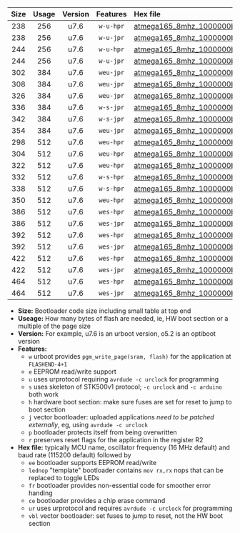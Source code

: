 |Size|Usage|Version|Features|Hex file|
|:-:|:-:|:-:|:-:|:--|
|238|256|u7.6|`w-u-hpr`|[atmega165_8mhz_1000000bps_ur.hex](https://raw.githubusercontent.com/stefanrueger/urboot/main//atmega165_8mhz_1000000bps_ur.hex)|
|238|256|u7.6|`w-u-jpr`|[atmega165_8mhz_1000000bps_ur_vbl.hex](https://raw.githubusercontent.com/stefanrueger/urboot/main//atmega165_8mhz_1000000bps_ur_vbl.hex)|
|244|256|u7.6|`w-u-hpr`|[atmega165_8mhz_1000000bps_lednop_ur.hex](https://raw.githubusercontent.com/stefanrueger/urboot/main//atmega165_8mhz_1000000bps_lednop_ur.hex)|
|244|256|u7.6|`w-u-jpr`|[atmega165_8mhz_1000000bps_lednop_ur_vbl.hex](https://raw.githubusercontent.com/stefanrueger/urboot/main//atmega165_8mhz_1000000bps_lednop_ur_vbl.hex)|
|302|384|u7.6|`weu-jpr`|[atmega165_8mhz_1000000bps_ee_ur_vbl.hex](https://raw.githubusercontent.com/stefanrueger/urboot/main//atmega165_8mhz_1000000bps_ee_ur_vbl.hex)|
|308|384|u7.6|`weu-jpr`|[atmega165_8mhz_1000000bps_ee_lednop_ur_vbl.hex](https://raw.githubusercontent.com/stefanrueger/urboot/main//atmega165_8mhz_1000000bps_ee_lednop_ur_vbl.hex)|
|326|384|u7.6|`weu-jpr`|[atmega165_8mhz_1000000bps_ee_lednop_fr_ur_vbl.hex](https://raw.githubusercontent.com/stefanrueger/urboot/main//atmega165_8mhz_1000000bps_ee_lednop_fr_ur_vbl.hex)|
|336|384|u7.6|`w-s-jpr`|[atmega165_8mhz_1000000bps_vbl.hex](https://raw.githubusercontent.com/stefanrueger/urboot/main//atmega165_8mhz_1000000bps_vbl.hex)|
|342|384|u7.6|`w-s-jpr`|[atmega165_8mhz_1000000bps_lednop_vbl.hex](https://raw.githubusercontent.com/stefanrueger/urboot/main//atmega165_8mhz_1000000bps_lednop_vbl.hex)|
|354|384|u7.6|`weu-jpr`|[atmega165_8mhz_1000000bps_ee_lednop_fr_ce_ur_vbl.hex](https://raw.githubusercontent.com/stefanrueger/urboot/main//atmega165_8mhz_1000000bps_ee_lednop_fr_ce_ur_vbl.hex)|
|298|512|u7.6|`weu-hpr`|[atmega165_8mhz_1000000bps_ee_ur.hex](https://raw.githubusercontent.com/stefanrueger/urboot/main//atmega165_8mhz_1000000bps_ee_ur.hex)|
|304|512|u7.6|`weu-hpr`|[atmega165_8mhz_1000000bps_ee_lednop_ur.hex](https://raw.githubusercontent.com/stefanrueger/urboot/main//atmega165_8mhz_1000000bps_ee_lednop_ur.hex)|
|322|512|u7.6|`weu-hpr`|[atmega165_8mhz_1000000bps_ee_lednop_fr_ur.hex](https://raw.githubusercontent.com/stefanrueger/urboot/main//atmega165_8mhz_1000000bps_ee_lednop_fr_ur.hex)|
|332|512|u7.6|`w-s-hpr`|[atmega165_8mhz_1000000bps.hex](https://raw.githubusercontent.com/stefanrueger/urboot/main//atmega165_8mhz_1000000bps.hex)|
|338|512|u7.6|`w-s-hpr`|[atmega165_8mhz_1000000bps_lednop.hex](https://raw.githubusercontent.com/stefanrueger/urboot/main//atmega165_8mhz_1000000bps_lednop.hex)|
|350|512|u7.6|`weu-hpr`|[atmega165_8mhz_1000000bps_ee_lednop_fr_ce_ur.hex](https://raw.githubusercontent.com/stefanrueger/urboot/main//atmega165_8mhz_1000000bps_ee_lednop_fr_ce_ur.hex)|
|386|512|u7.6|`wes-hpr`|[atmega165_8mhz_1000000bps_ee.hex](https://raw.githubusercontent.com/stefanrueger/urboot/main//atmega165_8mhz_1000000bps_ee.hex)|
|386|512|u7.6|`wes-jpr`|[atmega165_8mhz_1000000bps_ee_vbl.hex](https://raw.githubusercontent.com/stefanrueger/urboot/main//atmega165_8mhz_1000000bps_ee_vbl.hex)|
|392|512|u7.6|`wes-hpr`|[atmega165_8mhz_1000000bps_ee_lednop.hex](https://raw.githubusercontent.com/stefanrueger/urboot/main//atmega165_8mhz_1000000bps_ee_lednop.hex)|
|392|512|u7.6|`wes-jpr`|[atmega165_8mhz_1000000bps_ee_lednop_vbl.hex](https://raw.githubusercontent.com/stefanrueger/urboot/main//atmega165_8mhz_1000000bps_ee_lednop_vbl.hex)|
|422|512|u7.6|`wes-hpr`|[atmega165_8mhz_1000000bps_ee_lednop_fr.hex](https://raw.githubusercontent.com/stefanrueger/urboot/main//atmega165_8mhz_1000000bps_ee_lednop_fr.hex)|
|422|512|u7.6|`wes-jpr`|[atmega165_8mhz_1000000bps_ee_lednop_fr_vbl.hex](https://raw.githubusercontent.com/stefanrueger/urboot/main//atmega165_8mhz_1000000bps_ee_lednop_fr_vbl.hex)|
|464|512|u7.6|`wes-hpr`|[atmega165_8mhz_1000000bps_ee_lednop_fr_ce.hex](https://raw.githubusercontent.com/stefanrueger/urboot/main//atmega165_8mhz_1000000bps_ee_lednop_fr_ce.hex)|
|464|512|u7.6|`wes-jpr`|[atmega165_8mhz_1000000bps_ee_lednop_fr_ce_vbl.hex](https://raw.githubusercontent.com/stefanrueger/urboot/main//atmega165_8mhz_1000000bps_ee_lednop_fr_ce_vbl.hex)|

- **Size:** Bootloader code size including small table at top end
- **Useage:** How many bytes of flash are needed, ie, HW boot section or a multiple of the page size
- **Version:** For example, u7.6 is an urboot version, o5.2 is an optiboot version
- **Features:**
  + `w` urboot provides `pgm_write_page(sram, flash)` for the application at `FLASHEND-4+1`
  + `e` EEPROM read/write support
  + `u` uses urprotocol requiring `avrdude -c urclock` for programming
  + `s` uses skeleton of STK500v1 protocol; `-c urclock` and `-c arduino` both work
  + `h` hardware boot section: make sure fuses are set for reset to jump to boot section
  + `j` vector bootloader: uploaded applications *need to be patched externally*, eg, using `avrdude -c urclock`
  + `p` bootloader protects itself from being overwritten
  + `r` preserves reset flags for the application in the register R2
- **Hex file:** typically MCU name, oscillator frequency (16 MHz default) and baud rate (115200 default) followed by
  + `ee` bootloader supports EEPROM read/write
  + `lednop` "template" bootloader contains `mov rx,rx` nops that can be replaced to toggle LEDs
  + `fr` bootloader provides non-essential code for smoother error handing
  + `ce` bootloader provides a chip erase command
  + `ur` uses urprotocol and requires `avrdude -c urclock` for programming
  + `vbl` vector bootloader: set fuses to jump to reset, not the HW boot section
